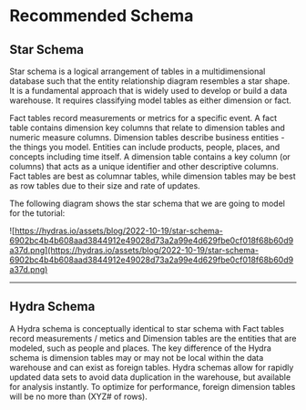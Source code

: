 # Recommended Schema

## Star Schema

Star schema is a logical arrangement of tables in a multidimensional database such that the entity relationship diagram resembles a star shape. It is a fundamental approach that is widely used to develop or build a data warehouse. It requires classifying model tables as either dimension or fact.

Fact tables record measurements or metrics for a specific event. A fact table contains dimension key columns that relate to dimension tables and numeric measure columns. Dimension tables describe business entities - the things you model. Entities can include products, people, places, and concepts including time itself. A dimension table contains a key column (or columns) that acts as a unique identifier and other descriptive columns. Fact tables are best as columnar tables, while dimension tables may be best as row tables due to their size and rate of updates.

The following diagram shows the star schema that we are going to model for the tutorial:

![https://hydras.io/assets/blog/2022-10-19/star-schema-6902bc4b4b608aad3844912e49028d73a2a99e4d629fbe0cf018f68b60d9a37d.png](https://hydras.io/assets/blog/2022-10-19/star-schema-6902bc4b4b608aad3844912e49028d73a2a99e4d629fbe0cf018f68b60d9a37d.png)

****

## Hydra Schema

A Hydra schema is conceptually identical to star schema with Fact tables record measurements / metics and Dimension tables are the entities that are modeled, such as people and places. The key difference of the Hydra schema is dimension tables may or may not be local within the data warehouse and can exist as foreign tables. Hydra schemas allow for rapidly updated data sets to avoid data duplication in the warehouse, but available for analysis instantly. To optimize for performance, foreign dimension tables will be no more than (XYZ# of rows).

##
